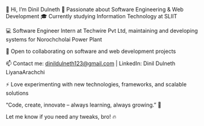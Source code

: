 
👋 Hi, I’m Dinil Dulneth
🚀 Passionate about Software Engineering & Web Development
🎓 Currently studying Information Technology at SLIIT

💻 Software Engineer Intern at Techwire Pvt Ltd, maintaining and developing systems for Norochcholai Power Plant

🤝 Open to collaborating on software and web development projects

📫 Contact me: dinildulneth123@gmail.com | LinkedIn: Dinil Dulneth LiyanaArachchi

⚡ Love experimenting with new technologies, frameworks, and scalable solutions

“Code, create, innovate – always learning, always growing.” 🚀

<!--- DinilDulneth/DinilDulneth is a ✨ special ✨ repository because its `README.md` (this file) appears on your GitHub profile. You can click the Preview link to take a look at your changes. --->
Let me know if you need any tweaks, bro! 🔥
